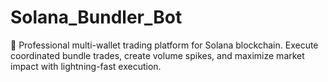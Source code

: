 # Solana_Bundler_Bot
🚀 Professional multi-wallet trading platform for Solana blockchain. Execute coordinated bundle trades, create volume spikes, and maximize market impact with lightning-fast execution.

